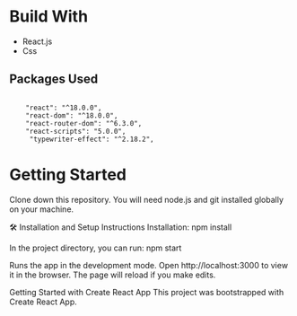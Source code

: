# Build With

- React.js
- Css

## Packages Used

```

    "react": "^18.0.0",
    "react-dom": "^18.0.0",
    "react-router-dom": "^6.3.0",
    "react-scripts": "5.0.0",
     "typewriter-effect": "^2.18.2",
```

# Getting Started

Clone down this repository. You will need node.js and git installed globally on your machine.

🛠 Installation and Setup Instructions Installation: npm install

In the project directory, you can run: npm start

Runs the app in the development mode. Open http://localhost:3000 to view it in the browser. The page will reload if you make edits.

Getting Started with Create React App
This project was bootstrapped with Create React App.
